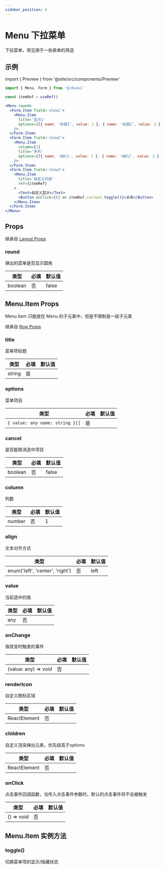 ```yaml
---
sidebar_position: 4
---
```


# Menu 下拉菜单

下拉菜单，常见用于一些表单的筛选

## 示例

import { Preview } from '@site/src/components/Preview'

<Preview name='Menu' />

```jsx
import { Menu, Form } from '@/duxui'

const itemRef = useRef()

<Menu round>
  <Form.Item field='show1'>
    <Menu.Item
      title='显示1'
      options={[{ name: '标题1', value: 1 }, { name: '标题2', value: 2 }]}
    />
  </Form.Item>
  <Form.Item field='show2'>
    <Menu.Item
      column={2}
      title='多列'
      options={[{ name: 'ABC1', value: 1 }, { name: 'ABC2', value: 2 }, { name: 'ABC3', value: 3 }]}
    />
  </Form.Item>
  <Form.Item field='show3'>
    <Menu.Item
      title='自定义内容'
      ref={itemRef}
    >
      <Text>自定义显示</Text>
      <Button onClick={() => itemRef.current.toggle()}>关闭</Button>
    </Menu.Item>
  </Form.Item>
</Menu>
```

## Props

继承自 [Layout Props](../../duxapp/component/Layout#props)

### round

弹出的菜单是否显示圆角

| 类型 | 必填 | 默认值 |
| ---- | -------- | ------- |
| boolean | 否 | false |

## Menu.Item Props

Menu.Item 只能放在 Menu 的子元素中，但是不限制是一级子元素

继承自 [Row Props](../layout/Row#props)

### title

菜单项标题

| 类型 | 必填 | 默认值 |
| ---- | -------- | ------- |
| string | 是 |  |

### options

菜单项目

| 类型 | 必填 | 默认值 |
| ---- | -------- | ------- |
| `{ value: any name: string }[]` | 是 |  |

### cancel

是否能取消选中项目

| 类型 | 必填 | 默认值 |
| ---- | -------- | ------- |
| boolean | 否 | false |

### column

列数

| 类型 | 必填 | 默认值 |
| ---- | -------- | ------- |
| number | 否 | 1 |

### align

文本对齐方式

| 类型 | 必填 | 默认值 |
| ---- | -------- | ------- |
| enum('left', 'center', 'right') | 否 | left |

### value

当前选中的值

| 类型 | 必填 | 默认值 |
| ---- | -------- | ------- |
| any | 否 |  |

### onChange

值改变时触发的事件

| 类型 | 必填 | 默认值 |
| ---- | -------- | ------- |
| (value: any) => void | 否 |  |

### renderIcon

自定义图标区域

| 类型 | 必填 | 默认值 |
| ---- | -------- | ------- |
| ReactElement | 否 |  |

### children

自定义渲染弹出元素，优先级高于options

| 类型 | 必填 | 默认值 |
| ---- | -------- | ------- |
| ReactElement | 否 |  |

### onClick

点击事件回调函数，当传入点击事件参数时，默认的点击事件将不会被触发

| 类型 | 必填 | 默认值 |
| ---- | -------- | ------- |
| () => void | 否 |  |

## Menu.Item 实例方法

### toggle()

切换菜单项的显示/隐藏状态
